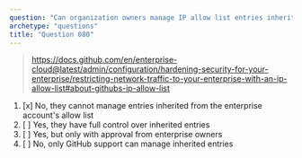 ```yaml
---
question: "Can organization owners manage IP allow list entries inherited from the enterprise account's allow list?"
archetype: "questions"
title: "Question 080"
---
```


> https://docs.github.com/en/enterprise-cloud@latest/admin/configuration/hardening-security-for-your-enterprise/restricting-network-traffic-to-your-enterprise-with-an-ip-allow-list#about-githubs-ip-allow-list
1. [x] No, they cannot manage entries inherited from the enterprise account's allow list
1. [ ] Yes, they have full control over inherited entries
1. [ ] Yes, but only with approval from enterprise owners
1. [ ] No, only GitHub support can manage inherited entries
